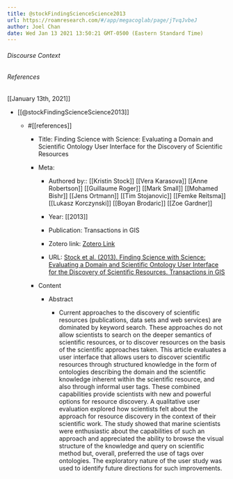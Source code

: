 ```yaml
---
title: @stockFindingScienceScience2013
url: https://roamresearch.com/#/app/megacoglab/page/jTvqJvbeJ
author: Joel Chan
date: Wed Jan 13 2021 13:50:21 GMT-0500 (Eastern Standard Time)
---
```




###### Discourse Context



###### References

[[January 13th, 2021]]

- [[@stockFindingScienceScience2013]]

    - #[[references]]

        - Title: Finding Science with Science: Evaluating a Domain and Scientific Ontology User Interface for the Discovery of Scientific Resources

        - Meta:

            - Authored by:: [[Kristin Stock]] [[Vera Karasova]] [[Anne Robertson]] [[Guillaume Roger]] [[Mark Small]] [[Mohamed Bishr]] [[Jens Ortmann]] [[Tim Stojanovic]] [[Femke Reitsma]] [[Lukasz Korczynski]] [[Boyan Brodaric]] [[Zoe Gardner]]

            - Year: [[2013]]

            - Publication: Transactions in GIS

            - Zotero link: [Zotero Link](zotero://select/items/1_6TF6DAWJ)

            - URL: [Stock et al. (2013). Finding Science with Science: Evaluating a Domain and Scientific Ontology User Interface for the Discovery of Scientific Resources. Transactions in GIS](https://onlinelibrary.wiley.com/doi/abs/10.1111/j.1467-9671.2012.01370.x)

        - Content

            - Abstract

                - Current approaches to the discovery of scientific resources (publications, data sets and web services) are dominated by keyword search. These approaches do not allow scientists to search on the deeper semantics of scientific resources, or to discover resources on the basis of the scientific approaches taken. This article evaluates a user interface that allows users to discover scientific resources through structured knowledge in the form of ontologies describing the domain and the scientific knowledge inherent within the scientific resource, and also through informal user tags. These combined capabilities provide scientists with new and powerful options for resource discovery. A qualitative user evaluation explored how scientists felt about the approach for resource discovery in the context of their scientific work. The study showed that marine scientists were enthusiastic about the capabilities of such an approach and appreciated the ability to browse the visual structure of the knowledge and query on scientific method but, overall, preferred the use of tags over ontologies. The exploratory nature of the user study was used to identify future directions for such improvements.
